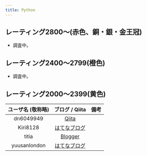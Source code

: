 ```yaml
---
title: Python
---
```


## レーティング2800〜(赤色、銅・銀・金王冠)

- 調査中。

## レーティング2400〜2799(橙色)

- 調査中。

## レーティング2000〜2399(黄色)

|ユーザ名 (敬称略)|ブログ / Qiita|備考|
|:--:|:--:|:--|
|dn6049949|[Qiita](https://qiita.com/dn6049949)||
|Kiri8128|[はてなブログ](https://kiri8128.hatenablog.com/)||
|titia|[Blogger](https://titianote.blogspot.com/)||
|yuusanlondon|[はてなブログ](https://yuusanlondon.hatenablog.com/)||
